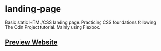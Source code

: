 # landing-page
Basic static HTML/CSS landing page.
Practicing CSS foundations following The Odin Project tutorial.
Mainly using Flexbox.

## [Preview Website](https://rlom721.github.io/landing-page/)